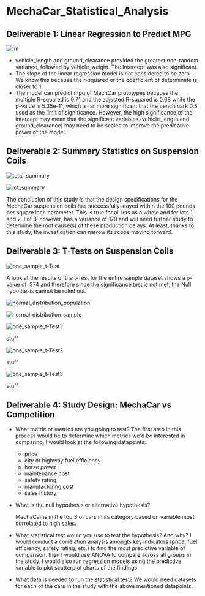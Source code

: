# MechaCar_Statistical_Analysis

## Deliverable 1: Linear Regression to Predict MPG

![lm](https://github.com/cortesh/MechaCar_Statistical_Analysis/blob/main/multilinear_regression.jpg)

* vehicle_length and ground_clearance provided the greatest non-random variance, followed by vehicle_weight.  The Intercept was also significant.
* The slope of the linear regression model is not considered to be zero.  We know this because the r-squared or the coefficient of determinate is closer to 1.
* The model can predict mpg of MechCar prototypes because the multiple R-squared is 0.71 and the adjusted R-squared is 0.68 while the p-value is 5.35e-11, which is far more significant that the benchmark 0.5 used as the limit of significance.  However, the high significance of the intercept may mean that the significant variables (vehicle_length and ground_clearance) may need to be scaled to improve the predicative power of the model.

## Deliverable 2: Summary Statistics on Suspension Coils

![total_summary](https://github.com/cortesh/MechaCar_Statistical_Analysis/blob/main/total_summary.jpg)


![lot_summary](https://github.com/cortesh/MechaCar_Statistical_Analysis/blob/main/lot_summary.jpg)

The conclusion of this study is that the design specifications for the MechaCar suspension coils has successfully stayed within the 100 pounds per square inch parameter. This is true for all lots as a whole and for lots 1 and 2.  Lot 3, however, has a variance of 170 and will need further study to determine the root cause(s) of these production delays.  At least, thanks to this study, the investigation can narrow its scope moving forward. 

## Deliverable 3: T-Tests on Suspension Coils

![one_sample_t-Test](https://github.com/cortesh/MechaCar_Statistical_Analysis/blob/main/one_sample_t-Test.jpg)

A look at the results of the t-Test for the entire sample dataset shows a p-value of .374 and therefore since the significance test is not met, the Null hypothesis cannot be ruled out.

![normal_distribution_population](https://github.com/cortesh/MechaCar_Statistical_Analysis/blob/main/normal_distribution_population.jpg)


![normal_distribution_sample](https://github.com/cortesh/MechaCar_Statistical_Analysis/blob/main/normal_distribution_sample.jpg)

![one_sample_t-Test1](https://github.com/cortesh/MechaCar_Statistical_Analysis/blob/main/one_sample_t-Test_lot1.jpg)

stuff

![one_sample_t-Test2](https://github.com/cortesh/MechaCar_Statistical_Analysis/blob/main/one_sample_t-Test_lot2.jpg)

stuff

![one_sample_t-Test3](https://github.com/cortesh/MechaCar_Statistical_Analysis/blob/main/one_sample_t-Test_lot3.jpg)


stuff

## Deliverable 4: Study Design: MechaCar vs Competition

* What metric or metrics are you going to test?
The first step in this process would be to determine which metrics we'd be interested in comparing. I would look at the following datapoints:
    * price
    * city or highway fuel efficiency 
    * horse power 
    * maintenance cost 
    * safety rating
    * manufactoring cost
    * sales history

* What is the null hypothesis or alternative hypothesis?

    MechaCar is in the top 3 of cars in its category based on variable most correlated to high sales.

* What statistical test would you use to test the hypothesis? And why?
I would conduct a correlation analysis amongts key indicators (price, fuel efficiency, safety rating, etc.) to find the most predictive variable of comparison.
then I would use ANOVA to compare across all groups in the study.  I would also run regression models using the predictive variable to plot scatterplot charts of the findings

* What data is needed to run the statistical test?
We would need datasets for each of the cars in the study with the above mentioned datapoints.
